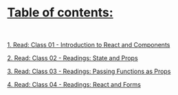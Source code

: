 # [Table of contents:](https://mohammadaltamimi98.github.io/Reading-notes)

<br> 

[1. Read: Class 01 - Introduction to React and Components](https://mohammadaltamimi98.github.io/Reading-notes/301/Class01)

[2. Read: Class 02 - Readings: State and Props](https://mohammadaltamimi98.github.io/Reading-notes/301/Class02)

[3. Read: Class 03 - Readings: Passing Functions as Props](https://mohammadaltamimi98.github.io/Reading-notes/301/Class03)

[4. Read: Class 04 - Readings: React and Forms](https://mohammadaltamimi98.github.io/Reading-notes/301/Class04)
